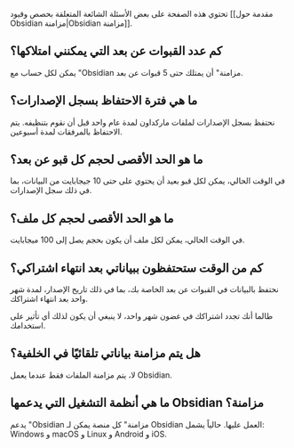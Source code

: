 تحتوي هذه الصفحة على بعض الأسئلة الشائعة المتعلقة بحصص وقيود [[مقدمة حول Obsidian مزامنة|Obsidian مزامنة]].

## كم عدد القبوات عن بعد التي يمكنني امتلاكها؟

يمكن لكل حساب مع "Obsidian مزامنة" أن يمتلك حتى 5 قبوات عن بعد.

## ما هي فترة الاحتفاظ بسجل الإصدارات؟

نحتفظ بسجل الإصدارات لملفات ماركداون لمدة عام واحد قبل أن نقوم بتنظيفه. يتم الاحتفاظ بالمرفقات لمدة أسبوعين.

## ما هو الحد الأقصى لحجم كل قبو عن بعد؟

في الوقت الحالي، يمكن لكل قبو بعيد أن يحتوي على حتى 10 جيجابايت من البيانات، بما في ذلك سجل الإصدارات.

## ما هو الحد الأقصى لحجم كل ملف؟

في الوقت الحالي، يمكن لكل ملف أن يكون بحجم يصل إلى 100 ميجابايت.

## كم من الوقت ستحتفظون ببياناتي بعد انتهاء اشتراكي؟

نحتفظ بالبيانات في القبوات عن بعد الخاصة بك، بما في ذلك تاريخ الإصدار، لمدة شهر واحد بعد انتهاء اشتراكك.

طالما أنك تجدد اشتراكك في غضون شهر واحد، لا ينبغي أن يكون لذلك أي تأثير على استخدامك.

## هل يتم مزامنة بياناتي تلقائيًا في الخلفية؟

لا، يتم مزامنة الملفات فقط عندما يعمل Obsidian.

## ما هي أنظمة التشغيل التي يدعمها Obsidian مزامنة؟

يدعم "Obsidian مزامنة" كل منصة يمكن لـ Obsidian العمل عليها. حالياً يشمل: Windows و macOS و Linux و Android و iOS.
